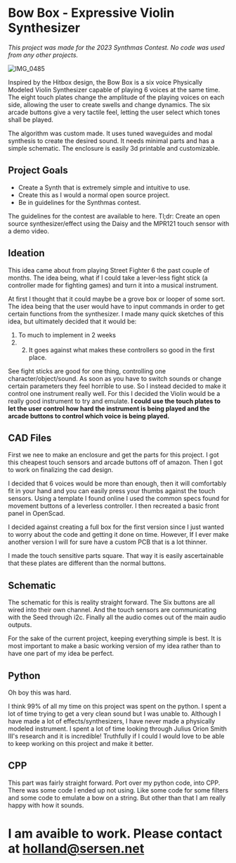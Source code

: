 # Bow Box - Expressive Violin Synthesizer

*This project was made for the 2023 Synthmas Contest. No code was used from any other projects.*

![IMG_0485](https://github.com/GeorgeTheSlayer/BowBox/assets/31327906/d44d419b-ee28-43bc-ac2c-f9ed7c3f1381)

Inspired by the Hitbox design, the Bow Box is a six voice Physically Modeled Violin Synthesizer capable of playing 6 voices at the same time. The eight touch plates change the amplitude of the playing voices on each side, allowing the user to create swells and change dynamics. The six arcade buttons give a very tactile feel, letting the user select which tones shall be played. 

The algorithm was custom made. It uses tuned waveguides and modal synthesis to create the desired sound. It needs minimal parts and has a simple schematic. The enclosure is easily 3d printable and customizable. 

## Project Goals

- Create a Synth that is extremely simple and intuitive to use.
- Create this as I would a normal open source project. 
- Be in guidelines for the Synthmas contest.

The guidelines for the contest are available to here. Tl;dr: Create an open source synthesizer/effect using the Daisy and the MPR121 touch sensor with a demo video.


## Ideation

This idea came about from playing Street Fighter 6 the past couple of months. The idea being, what if I could take a lever-less fight stick (a controller made for fighting games) and turn it into a musical instrument. 

At first I thought that it could maybe be a grove box or looper of some sort. The idea being that the user would have to input commands in order to get certain functions from the synthesizer. I made many quick sketches of this idea, but ultimately decided that it would be:

1. To much to implement in 2 weeks
2. 2. It goes against what makes these controllers so good in the first place. 

See fight sticks are good for one thing, controlling one character/object/sound. As soon as you have to switch sounds or change certain parameters they feel horrible to use. So I instead decided to make it control one instrument really well. For this I decided the Violin would be a really good instrument to try and emulate. **I could use the touch plates to let the user control how hard the instrument is being played and the arcade buttons to control which voice is being played.**  

## CAD Files
First we nee to make an enclosure and get the parts for this project. I got this cheapest touch sensors and arcade buttons off of amazon. Then I got to work on finalizing the cad design. 

I decided that 6 voices would be more than enough, then it will comfortably fit in your hand and you can easily press your thumbs against the touch sensors. Using a template I found online I used the common specs found for movement buttons of a leverless controller. I then recreated a basic front panel in OpenScad. 

I decided against creating a full box for the first version since I just wanted to worry about the code and getting it done on time. However, If I ever make another version I will for sure have a custom PCB that is a lot thinner. 

I made the touch sensitive parts square. That way it is easily ascertainable that these plates are different than the normal buttons. 

## Schematic 

The schematic for this is reality straight forward. The Six buttons are all wired into their own channel. And the touch sensors are communicating with the Seed through i2c. Finally all the audio comes out of the main audio outputs. 

For the sake of the current project, keeping everything simple is best. It is most important to make a basic working version of my idea rather than to have one part of my idea be perfect. 

## Python

Oh boy this was hard. 

I think 99% of all my time on this project was spent on the python. I spent a lot of time trying to get a very clean sound but I was unable to. Although I have made a lot of effects/synthesizers, I have never made a physically modeled instrument. I spent a lot of time looking through Julius Orion Smith III's research and it is incredible! Truthfully if I could I would love to be able to keep working on this project and make it better.

## CPP

This part was fairly straight forward. Port over my python code, into CPP. There was some code I ended up not using. Like some code for some filters and some code to emulate a bow on a string. But other than that I am really happy with how it sounds.

# I am avaible to work. Please contact at holland@sersen.net 

